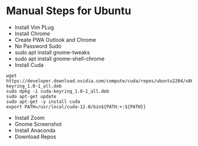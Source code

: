 # Manual Steps for Ubuntu

- Install Vim PLug
- Install Chrome
- Create PWA Outlook and Chrome
- No Password Sudo
- sudo apt install gnome-tweaks
- sudo apt install gnome-shell-chrome
- Install Cuda

```shell
wget https://developer.download.nvidia.com/compute/cuda/repos/ubuntu2204/x86_64/cuda-keyring_1.0-1_all.deb
sudo dpkg -i cuda-keyring_1.0-1_all.deb
sudo apt-get update
sudo apt-get -y install cuda
export PATH=/usr/local/cuda-12.0/bin${PATH:+:${PATH}}
```

- Install Zoom
- Gnome Screenshot
- Install Anaconda
- Download Repos
